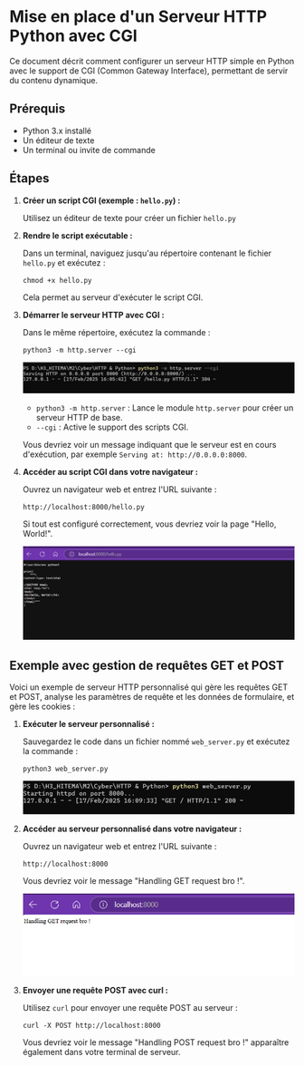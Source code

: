 
# Mise en place d'un Serveur HTTP Python avec CGI

Ce document décrit comment configurer un serveur HTTP simple en Python avec le support de CGI (Common Gateway Interface), permettant de servir du contenu dynamique.

## Prérequis

*   Python 3.x installé
*   Un éditeur de texte
*   Un terminal ou invite de commande

## Étapes

1.  **Créer un script CGI (exemple : `hello.py`) :**

    Utilisez un éditeur de texte pour créer un fichier `hello.py` 

2.  **Rendre le script exécutable :**

    Dans un terminal, naviguez jusqu'au répertoire contenant le fichier `hello.py` et exécutez :

    ```
    chmod +x hello.py
    ```

    Cela permet au serveur d'exécuter le script CGI.

3.  **Démarrer le serveur HTTP avec CGI :**

    Dans le même répertoire, exécutez la commande :

    ```
    python3 -m http.server --cgi
    ```

    ![Console montrant le serveur HTTP démarré](images/image-4.png)

    *   `python3 -m http.server` : Lance le module `http.server` pour créer un serveur HTTP de base.
    *   `--cgi` : Active le support des scripts CGI.

    Vous devriez voir un message indiquant que le serveur est en cours d'exécution, par exemple `Serving at: http://0.0.0.0:8000`.

4.  **Accéder au script CGI dans votre navigateur :**

    Ouvrez un navigateur web et entrez l'URL suivante :

    ```
    http://localhost:8000/hello.py
    ```

    Si tout est configuré correctement, vous devriez voir la page "Hello, World!".

    ![Navigateur affichant le résultat du script hello.py](images/image-3.png)

## Exemple avec gestion de requêtes GET et POST

Voici un exemple de serveur HTTP personnalisé qui gère les requêtes GET et POST, analyse les paramètres de requête et les données de formulaire, et gère les cookies :

1.  **Exécuter le serveur personnalisé :**

    Sauvegardez le code dans un fichier nommé `web_server.py` et exécutez la commande :

    ```
    python3 web_server.py
    ```

    ![Console montrant le serveur web_server.py démarré](images/image-6.png)

2.  **Accéder au serveur personnalisé dans votre navigateur :**

    Ouvrez un navigateur web et entrez l'URL suivante :

    ```
    http://localhost:8000
    ```

    Vous devriez voir le message "Handling GET request bro !".

    ![Navigateur affichant le message GET du serveur web_server.py](images/image-5.png)

3.  **Envoyer une requête POST avec curl :**

    Utilisez `curl` pour envoyer une requête POST au serveur :

    ```
    curl -X POST http://localhost:8000
    ```

    Vous devriez voir le message "Handling POST request bro !" apparaître également dans votre terminal de serveur.

